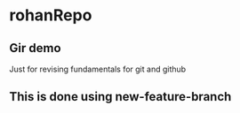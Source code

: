# rohanRepo

## Gir demo

Just for revising fundamentals for git and github

## This is done using new-feature-branch
